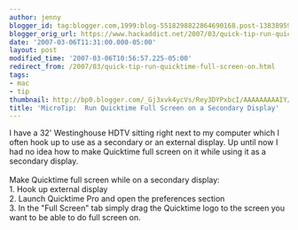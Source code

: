 ```yaml
---
author: jenny
blogger_id: tag:blogger.com,1999:blog-5518298822864690168.post-1383895900825047429
blogger_orig_url: https://www.hackaddict.net/2007/03/quick-tip-run-quicktime-full-screen-on.html
date: '2007-03-06T11:31:00.000-05:00'
layout: post
modified_time: '2007-03-06T10:56:57.225-05:00'
redirect_from: /2007/03/quick-tip-run-quicktime-full-screen-on.html
tags:
- mac
- tip
thumbnail: http://bp0.blogger.com/_Gj3xvk4ycVs/Rey3DYPxbcI/AAAAAAAAAIY/L0MRunmnfEM/s72-c/ishot-1.jpg
title: 'MicroTip:  Run Quicktime Full Screen on a Secondary Display'
---
```


I have a 32' Westinghouse HDTV sitting right next to my computer which I often hook up to use as a secondary or an external display.  Up until now I had no idea how to make Quicktime full screen on it while using it as a secondary display.<br /><br />Make Quicktime full screen while on a secondary display:<br />1.  Hook up external display<br />2.  Launch Quicktime Pro and open the preferences section<br />3.  In the "Full Screen" tab simply drag the Quicktime logo to the screen you want to be able to do full screen on.<a onblur="try {parent.deselectBloggerImageGracefully();} catch(e) {}" href="http://bp0.blogger.com/_Gj3xvk4ycVs/Rey3DYPxbcI/AAAAAAAAAIY/L0MRunmnfEM/s1600-h/ishot-1.jpg"><img style="margin: 0px auto 10px; display: block; text-align: center; cursor: pointer;" src="http://bp0.blogger.com/_Gj3xvk4ycVs/Rey3DYPxbcI/AAAAAAAAAIY/L0MRunmnfEM/s400/ishot-1.jpg" alt="" id="BLOGGER_PHOTO_ID_5038603351796837826" border="0" /></a>